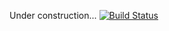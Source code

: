 Under construction...
[![Build Status](https://travis-ci.org/kanairen/CubicCNN.svg?branch=master)](https://travis-ci.org/kanairen/CubicCNN)
